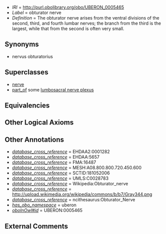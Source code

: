  * *IRI* = http://purl.obolibrary.org/obo/UBERON_0005465
 * *Label* = obturator nerve
 * *Definition* = The obturator nerve arises from the ventral divisions of the second, third, and fourth lumbar nerves; the branch from the third is the largest, while that from the second is often very small.

## Synonyms

 * nervus obturatorius

## Superclasses

 * [nerve](../../UBERON/21/UBERON_0001021.md)
 * [part_of](../../BFO/50/BFO_0000050.md) some [lumbosacral nerve plexus](../../UBERON/15/UBERON_0001815.md)

## Equivalencies


## Other Logical Axioms


## Other Annotations

 * *[database_cross_reference](../../ef/oboInOwl#hasDbXref.md)* = EHDAA2:0001282
 * *[database_cross_reference](../../ef/oboInOwl#hasDbXref.md)* = EHDAA:5657
 * *[database_cross_reference](../../ef/oboInOwl#hasDbXref.md)* = FMA:16487
 * *[database_cross_reference](../../ef/oboInOwl#hasDbXref.md)* = MESH:A08.800.800.720.450.600
 * *[database_cross_reference](../../ef/oboInOwl#hasDbXref.md)* = SCTID:181052006
 * *[database_cross_reference](../../ef/oboInOwl#hasDbXref.md)* = UMLS:C0028783
 * *[database_cross_reference](../../ef/oboInOwl#hasDbXref.md)* = Wikipedia:Obturator_nerve
 * *[database_cross_reference](../../ef/oboInOwl#hasDbXref.md)* = http://upload.wikimedia.org/wikipedia/commons/b/b7/Gray344.png
 * *[database_cross_reference](../../ef/oboInOwl#hasDbXref.md)* = ncithesaurus:Obturator_Nerve
 * *[has_obo_namespace](../../ce/oboInOwl#hasOBONamespace.md)* = uberon
 * *[oboInOwl#id](../../id/oboInOwl#id.md)* = UBERON:0005465

## External Comments

